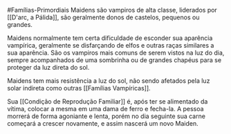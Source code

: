 #Famílias-Primordiais 
Maidens são vampiros de alta classe, liderados por [[D'arc, a Pálida]], são geralmente donos de castelos, pequenos ou grandes. 

Maidens normalmente tem certa dificuldade de esconder sua aparência vampírica, geralmente se disfarçando de elfos e outras raças similares a sua aparência. São os vampiros mais comuns de serem vistos na luz do dia, sempre acompanhados de uma sombrinha ou de grandes chapéus para se proteger da luz direta do sol. 

Maidens tem mais resistência a luz do sol, não sendo afetados pela luz solar indireta como outras [[Famílias Vampíricas]].

Sua [[Condição de Reprodução Familiar]] é, após ter se alimentado da vítima, colocar a mesma em uma dama de ferro e fecha-la. A pessoa morrerá de forma agoniante e lenta, porém no dia seguinte sua carne começará a crescer novamente, e assim nascerá um novo Maiden.